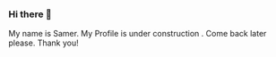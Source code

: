 ### Hi there 👋


My name is Samer. 
My Profile is under construction . Come back later please. Thank you!
